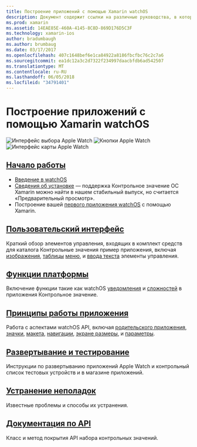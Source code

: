 ```yaml
---
title: Построение приложений с помощью Xamarin watchOS
description: Документ содержит ссылки на различные руководства, в которых описывается создание watchOS приложений с помощью Xamarin. Связанные направляющие обсудить Приступая к работе, watchOS элементы управления пользовательского интерфейса, watchOS функции, развертывание и тестирование и устранение неполадок
ms.prod: xamarin
ms.assetid: 14EAE85E-460A-4145-8C8D-869D176D5C3F
ms.technology: xamarin-ios
author: bradumbaugh
ms.author: brumbaug
ms.date: 03/17/2017
ms.openlocfilehash: 407c1648bef6e1ca84922a8186fbcfbc76c2c7a6
ms.sourcegitcommit: ea1dc12a3c2d7322f234997daacbfdb6ad542507
ms.translationtype: MT
ms.contentlocale: ru-RU
ms.lasthandoff: 06/05/2018
ms.locfileid: "34791401"
---
```

# <a name="building-watchos-apps-with-xamarin"></a>Построение приложений с помощью Xamarin watchOS

![Интерфейс выбора Apple Watch](images/watch1.png) ![Кнопки Apple Watch](images/watch2.png) ![Интерфейс карты Apple Watch](images/watch3.png)

<!-- watch images courtesy of http://infinitapps.com/bezel/ -->

##  <a name="getting-startedioswatchosget-startedindexmd"></a>[Начало работы](~/ios/watchos/get-started/index.md)

* [Введение в watchOS](~/ios/watchos/get-started/intro-to-watchos.md)
* [Сведения об установке](~/ios/watchos/get-started/installation.md) — поддержка Контрольное значение ОС Xamarin можно найти в нашем стабильный выпуск, но считается «Предварительный просмотр».
* Построение вашей [первого приложения watchOS](~/ios/watchos/get-started/hello-watch.md) с помощью Xamarin.

##  <a name="user-interfaceioswatchosuser-interfaceindexmd"></a>[Пользовательский интерфейс](~/ios/watchos/user-interface/index.md)

Краткий обзор элементов управления, входящих в комплект средств для каталога Контрольные значения пример приложения, включая [изображения](~/ios/watchos/user-interface/image.md), [таблицы](~/ios/watchos/user-interface/menu.md) [меню](~/ios/watchos/user-interface/menu.md), и [ввода текста](~/ios/watchos/user-interface/text-input.md) элементы управления.

## <a name="platform-featuresplatformindexmd"></a>[Функции платформы](platform/index.md)

Включение функции такие как watchOS [уведомления](~/ios/watchos/platform/notifications.md) и [сложностей](~/ios/watchos/platform/complications.md) в приложения Контрольное значение.

##  <a name="app-fundamentalsioswatchosapp-fundamentalsindexmd"></a>[Принципы работы приложения](~/ios/watchos/app-fundamentals/index.md)

Работа с аспектами watchOS API, включая [родительского приложения](~/ios/watchos/app-fundamentals/parent-app.md), [значки](~/ios/watchos/app-fundamentals/icons.md), [макета](~/ios/watchos/app-fundamentals/layout.md), [навигации](~/ios/watchos/app-fundamentals/navigation.md), [экране размеры](~/ios/watchos/app-fundamentals/screen-sizes.md), и [параметры](~/ios/watchos/app-fundamentals/settings.md).

##  <a name="deployment-and-testingioswatchosdeploy-testindexmd"></a>[Развертывание и тестирование](~/ios/watchos/deploy-test/index.md)

Инструкции по развертыванию приложений Apple Watch и контрольный список тестовых устройств и в магазине приложений.

##  <a name="troubleshootingioswatchostroubleshootingmd"></a>[Устранение неполадок](~/ios/watchos/troubleshooting.md)

Известные проблемы и способы их устранения.

##  <a name="api-documentationhttpsdeveloperxamarincomapinamespacewatchkit"></a>[Документация по API](https://developer.xamarin.com/api/namespace/WatchKit/)

Класс и метод покрытия API набора контрольных значений.
